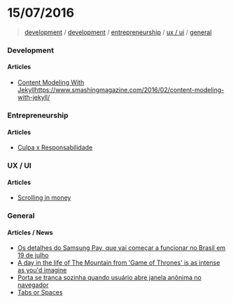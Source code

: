 # 15/07/2016

> [development](#development) / [development](#development) / [entrepreneurship](#entrepreneurship) / [ux / ui](#ux--ui) / [general](#general)

### Development

#### Articles

- [Content Modeling With Jekyll]()https://www.smashingmagazine.com/2016/02/content-modeling-with-jekyll/

### Entrepreneurship

#### Articles

- [Culpa x Responsabilidade](https://www.linkedin.com/pulse/culpa-x-responsabilidade-fl%C3%A1vio-augusto-da-silva?trk=prof-post)

### UX / UI

#### Articles

- [Scrolling in money](http://mahimoto.com/scrolling-in-money?utm_content=buffer02d0d&utm_medium=social&utm_source=twitter.com&utm_campaign=buffer)

### General

#### Articles / News

- [Os detalhes do Samsung Pay, que vai começar a funcionar no Brasil em 19 de julho](http://gizmodo.uol.com.br/samsung-pay-lancamento-brasil/)
- [A day in the life of The Mountain from 'Game of Thrones' is as intense as you'd imagine](http://mashable.com/2016/07/15/the-mountain-day-in-the-life/?utm_cid=mash-com-fb-main-link#gov.TAwqBiqD)
- [Porta se tranca sozinha quando usuário abre janela anônima no navegador](http://olhardigital.uol.com.br/noticia/porta-se-tranca-sozinha-quando-usuario-abre-janela-anonima-no-navegador-veja/60307)
- [Tabs or Spaces](https://ukupat.github.io/tabs-or-spaces/)
